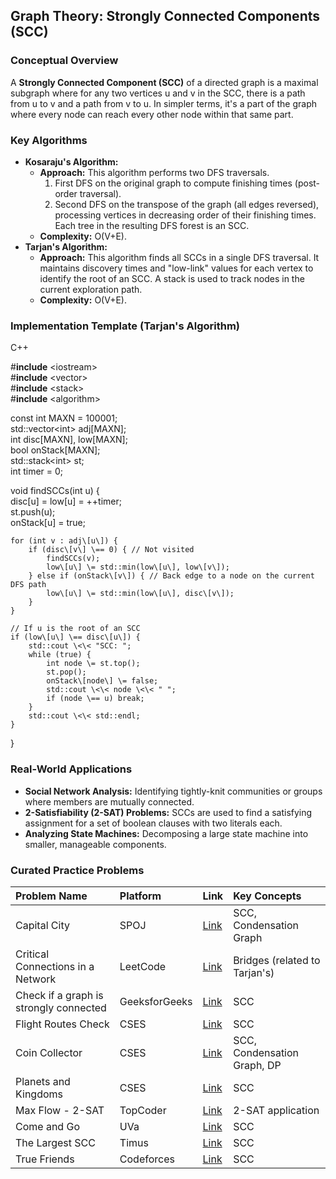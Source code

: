 
## **Graph Theory: Strongly Connected Components (SCC)**

### **Conceptual Overview**

A **Strongly Connected Component (SCC)** of a directed graph is a maximal subgraph where for any two vertices u and v in the SCC, there is a path from u to v and a path from v to u. In simpler terms, it's a part of the graph where every node can reach every other node within that same part.

### **Key Algorithms**

* **Kosaraju's Algorithm:**  
  * **Approach:** This algorithm performs two DFS traversals.  
    1. First DFS on the original graph to compute finishing times (post-order traversal).  
    2. Second DFS on the transpose of the graph (all edges reversed), processing vertices in decreasing order of their finishing times. Each tree in the resulting DFS forest is an SCC.  
  * **Complexity:** O(V+E).  
* **Tarjan's Algorithm:**  
  * **Approach:** This algorithm finds all SCCs in a single DFS traversal. It maintains discovery times and "low-link" values for each vertex to identify the root of an SCC. A stack is used to track nodes in the current exploration path.  
  * **Complexity:** O(V+E).

### **Implementation Template (Tarjan's Algorithm)**

C++

\#**include** \<iostream\>  
\#**include** \<vector\>  
\#**include** \<stack\>  
\#**include** \<algorithm\>

const int MAXN \= 100001;  
std::vector\<int\> adj\[MAXN\];  
int disc\[MAXN\], low\[MAXN\];  
bool onStack\[MAXN\];  
std::stack\<int\> st;  
int timer \= 0;

void findSCCs(int u) {  
    disc\[u\] \= low\[u\] \= \++timer;  
    st.push(u);  
    onStack\[u\] \= true;

    for (int v : adj\[u\]) {  
        if (disc\[v\] \== 0) { // Not visited  
            findSCCs(v);  
            low\[u\] \= std::min(low\[u\], low\[v\]);  
        } else if (onStack\[v\]) { // Back edge to a node on the current DFS path  
            low\[u\] \= std::min(low\[u\], disc\[v\]);  
        }  
    }

    // If u is the root of an SCC  
    if (low\[u\] \== disc\[u\]) {  
        std::cout \<\< "SCC: ";  
        while (true) {  
            int node \= st.top();  
            st.pop();  
            onStack\[node\] \= false;  
            std::cout \<\< node \<\< " ";  
            if (node \== u) break;  
        }  
        std::cout \<\< std::endl;  
    }  
}

### **Real-World Applications**

* **Social Network Analysis:** Identifying tightly-knit communities or groups where members are mutually connected.  
* **2-Satisfiability (2-SAT) Problems:** SCCs are used to find a satisfying assignment for a set of boolean clauses with two literals each.  
* **Analyzing State Machines:** Decomposing a large state machine into smaller, manageable components.

### **Curated Practice Problems**

| Problem Name | Platform | Link | Key Concepts |
| :---- | :---- | :---- | :---- |
| Capital City | SPOJ | [Link](https://www.spoj.com/problems/CAPCITY/) | SCC, Condensation Graph |
| Critical Connections in a Network | LeetCode | [Link](https://leetcode.com/problems/critical-connections-in-a-network/) | Bridges (related to Tarjan's) |
| Check if a graph is strongly connected | GeeksforGeeks | [Link](https://www.geeksforgeeks.org/check-if-a-given-directed-graph-is-strongly-connected/) | SCC |
| Flight Routes Check | CSES | [Link](https://cses.fi/problemset/task/1682) | SCC |
| Coin Collector | CSES | [Link](https://cses.fi/problemset/task/1686) | SCC, Condensation Graph, DP |
| Planets and Kingdoms | CSES | [Link](https://cses.fi/problemset/task/1683) | SCC |
| Max Flow \- 2-SAT | TopCoder | [Link](https://www.topcoder.com/community/competitive-programming/tutorials/maximum-flow-section-2/) | 2-SAT application |
| Come and Go | UVa | [Link](https://onlinejudge.org/index.php?option=com_onlinejudge&Itemid=8&page=show_problem&problem=2946) | SCC |
| The Largest SCC | Timus | [Link](https://acm.timus.ru/problem.aspx?space=1&num=1280) | SCC |
| True Friends | Codeforces | [Link](https://codeforces.com/problemset/problem/113/B) | SCC |
